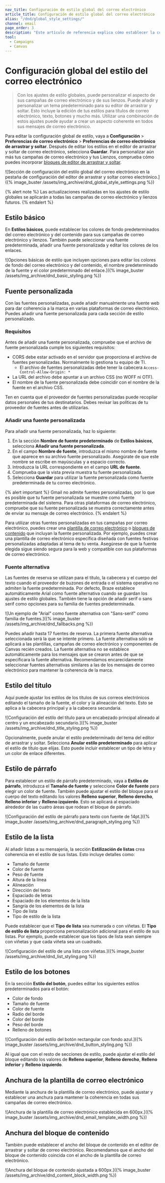 ```yaml
---
nav_title: Configuración de estilo global del correo electrónico
article_title: Configuración de estilo global del correo electrónico
alias: "/dnd/global_style_settings/"
channel: email
page_order: 3
description: "Este artículo de referencia explica cómo establecer la configuración global del estilo de correo electrónico en el editor de arrastrar y soltar para tus campañas y lienzos."
tool: 
  - Campaigns
  - Canvas
---
```


# Configuración global del estilo del correo electrónico

> Con los ajustes de estilo globales, puede personalizar el aspecto de sus campañas de correo electrónico y de sus lienzos. Puede añadir y personalizar un tema predeterminado para su editor de arrastrar y soltar. Esto incluye la edición de tus estilos para títulos de correo electrónico, texto, botones y mucho más. Utilizar una combinación de estos ajustes puede ayudar a crear un aspecto coherente en todos sus mensajes de correo electrónico.

Para editar la configuración global de estilo, vaya a **Configuración** > **Preferencias de correo electrónico** > **Preferencias de correo electrónico de arrastrar y soltar**. Después de editar los estilos en el editor de arrastrar y soltar de correo electrónico, selecciona **Guardar**. Para personalizar aún más tus campañas de correo electrónico y tus Lienzos, comprueba cómo puedes incorporar [bloques de editor de arrastrar y soltar]({{site.baseurl}}/user_guide/message_building_by_channel/email/drag_and_drop/dnd_editor_blocks).

![Sección de configuración del estilo global del correo electrónico en la pestaña de configuración del editor de arrastrar y soltar correo electrónico.]({% image_buster /assets/img_archive/dnd_global_style_settings.png %})

{% alert note %}
Las actualizaciones realizadas en los ajustes de estilo globales se aplicarán a todas las campañas de correo electrónico y lienzos futuros.
{% endalert %} 

## Estilo básico 

En **Estilos básicos**, puede establecer los colores de fondo predeterminados del correo electrónico y del contenido para sus campañas de correo electrónico y lienzos. También puede seleccionar una fuente predeterminada, añadir una fuente personalizada y editar los colores de los enlaces.

![Opciones básicas de estilo que incluyen opciones para editar los colores de fondo del correo electrónico y del contenido, el nombre predeterminado de la fuente y el color predeterminado del enlace.]({% image_buster /assets/img_archive/dnd_basic_styling.png %}) 

## Fuente personalizada

Con las fuentes personalizadas, puede añadir manualmente una fuente web para dar coherencia a la marca en varias plataformas de correo electrónico. Puedes añadir una fuente personalizada para cada sección de estilo personalizado.

### Requisitos

Antes de añadir una fuente personalizada, compruebe que el archivo de fuente personalizada cumple los siguientes requisitos:

- CORS debe estar activado en el servidor que proporciona el archivo de fuentes personalizadas. Normalmente lo gestiona tu equipo de TI. 
  - El archivo de fuentes personalizadas debe tener la cabecera `Access-Control-Allow-Origin: *`
- La URL del archivo debe apuntar a un archivo CSS (no WOFF ni OTF).
- El nombre de la fuente personalizada debe coincidir con el nombre de la fuente en el archivo CSS.

Ten en cuenta que el proveedor de fuentes personalizadas puede recopilar datos personales de tus destinatarios. Debes revisar las políticas de tu proveedor de fuentes antes de utilizarlas.

### Añadir una fuente personalizada

Para añadir una fuente personalizada, haz lo siguiente:

1. En la sección **Nombre de fuente predeterminado** de **Estilos básicos**, selecciona **Añadir una fuente personalizada**.
2. En el campo **Nombre de fuente**, introduzca el mismo nombre de fuente que aparece en su archivo fuente personalizado. Asegúrate de que este nombre se escribe en mayúsculas y a espacio correcto.
3. Introduzca la URL correspondiente en el campo **URL de fuente**.
4. Comprueba que la vista previa muestra tu fuente personalizada.
5. Selecciona **Guardar** para utilizar la fuente personalizada como fuente predeterminada de tu correo electrónico. 

{% alert important %}
Gmail no admite fuentes personalizadas, por lo que es posible que tu fuente personalizada se muestre como fuente predeterminada del sistema. Para otras plataformas de correo electrónico, compruebe que su fuente personalizada se muestra correctamente antes de enviar su mensaje de correo electrónico.
{% endalert %}

Para utilizar otras fuentes personalizadas en tus campañas por correo electrónico, puedes crear una [plantilla de correo electrónico]({{site.baseurl}}/user_guide/message_building_by_channel/email/templates/email_template/) o [bloques de contenido]({{site.baseurl}}/user_guide/message_building_by_channel/email/drag_and_drop/dnd_content_blocks/) que incluyan la fuente personalizada. Por ejemplo, puedes crear una plantilla de correo electrónico específica diseñada con fuentes festivas personalizadas adaptadas al tema de tu venta. Asegúrese de que la fuente elegida sigue siendo segura para la web y compatible con sus plataformas de correo electrónico.

### Fuente alternativa

Las fuentes de reserva se utilizan para el título, la cabecera y el cuerpo del texto cuando el proveedor de buzones de entrada o el sistema operativo no admiten la fuente predeterminada. Por defecto, Braze establece automáticamente Arial como fuente alternativa cuando se guardan los ajustes de estilo globales. También tiene la opción de añadir serif o sans serif como opciones para su familia de fuentes predeterminada.

![Un ejemplo de "Arial" como fuente alternativa con "Sans-serif" como familia de fuentes.]({% image_buster /assets/img_archive/dnd_fallbacks.png %})

Puedes añadir hasta 17 fuentes de reserva. La primera fuente alternativa seleccionada será la que se intente primero. La fuente alternativa sólo se aplicará a las plantillas, campañas de correo electrónico y componentes de Canvas recién creados. La fuente alternativa no se establece automáticamente para los mensajes que se crearon antes de que se especificara la fuente alternativa. Recomendamos encarecidamente seleccionar fuentes alternativas similares a las de los mensajes de correo electrónico para mantener la coherencia de la marca.

## Estilo del título

Aquí puede ajustar los estilos de los títulos de sus correos electrónicos editando el tamaño de la fuente, el color y la alineación del texto. Esto se aplica a la cabecera principal y a la cabecera secundaria. 

![Configuración del estilo del título para un encabezado principal alineado al centro y un encabezado secundario.]({% image_buster /assets/img_archive/dnd_title_styling.png %})

Opcionalmente, puede anular el estilo predeterminado del tema del editor de arrastrar y soltar. Selecciona **Anular estilo predeterminado** para aplicar el estilo de título que elijas. Esto puede incluir establecer un tipo de letra y un color de enlace diferentes.

## Estilo de párrafo

Para establecer un estilo de párrafo predeterminado, vaya a **Estilos de párrafo**, introduzca el **Tamaño de fuente** y seleccione **Color de fuente** para elegir un color de fuente. También puede ajustar el estilo del bloque para el cuerpo del texto editando los valores **Relleno superior**, **Relleno derecho**, **Relleno inferior** y **Relleno izquierdo**. Esto se aplicará al espaciado alrededor de las cuatro áreas que rodean el bloque de párrafo.

![Configuración del estilo de párrafo para texto con fuente de 14pt.]({% image_buster /assets/img_archive/dnd_paragraph_styling.png %})

## Estilo de la lista

Al añadir listas a su mensajería, la sección **Estilización de listas** crea coherencia en el estilo de sus listas. Esto incluye detalles como: 

- Tamaño de fuente
- Color de fuente
- Peso de fuente
- Altura de la línea
- Alineación
- Dirección del texto
- Espaciado de letras
- Espaciado de los elementos de la lista
- Sangría de los elementos de la lista
- Tipo de lista
- Tipo de estilo de la lista

Puede establecer que el **Tipo de lista** sea numerada o con viñetas. El **Tipo de estilo de lista** proporciona personalización adicional para el estilo de sus listas. Por ejemplo, puede establecer que los tipos de lista sean siempre con viñetas y que cada viñeta sea un cuadrado.  

![Configuración del estilo de una lista con viñetas.]({% image_buster /assets/img_archive/dnd_list_styling.png %})

## Estilo de los botones

En la sección **Estilo del botón**, puedes editar los siguientes estilos predeterminados para el botón:
- Color de fondo
- Tamaño de fuente
- Color de fuente
- Radio del borde
- Color del borde
- Peso del borde
- Relleno de botones

![Configuración del estilo del botón rectangular con fondo azul.]({% image_buster /assets/img_archive/dnd_button_styling.png %})

Al igual que con el resto de secciones de estilo, puede ajustar el estilo del bloque editando los valores de **Relleno superior**, **Relleno derecho**, **Relleno inferior** y **Relleno izquierdo**.

## Anchura de la plantilla de correo electrónico

Mediante la anchura de la plantilla de correo electrónico, puede ajustar y establecer una anchura para mantener la coherencia en todas sus campañas de correo electrónico. 

![Anchura de la plantilla de correo electrónico establecida en 600px.]({% image_buster /assets/img_archive/dnd_email_template_width.png %})

## Anchura del bloque de contenido

También puede establecer el ancho del bloque de contenido en el editor de arrastrar y soltar de correo electrónico. Recomendamos que el ancho del bloque de contenido coincida con el ancho de la plantilla de correo electrónico.

![Anchura del bloque de contenido ajustada a 600px.]({% image_buster /assets/img_archive/dnd_content_block_width.png %})
